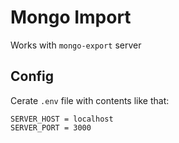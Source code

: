 # Mongo Import

Works with `mongo-export` server

## Config

Cerate `.env` file with contents like that:

    SERVER_HOST = localhost
    SERVER_PORT = 3000
